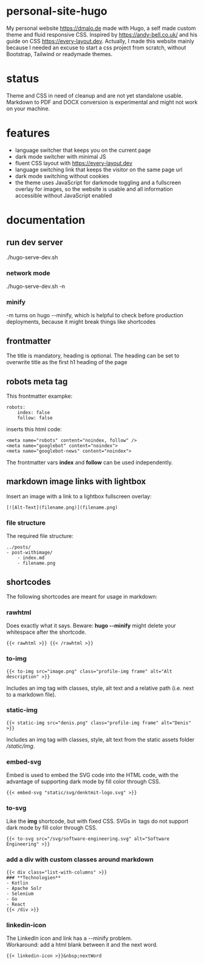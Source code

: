 # personal-site-hugo
My personal website https://dmalo.de made with Hugo, a self made custom theme and fluid responsive CSS. Inspired by https://andy-bell.co.uk/ and his guide on CSS https://every-layout.dev. Actually, I made this website mainly because I needed an excuse to start a css project from scratch, without Bootstrap, Tailwind or readymade themes.

# status
Theme and CSS in need of cleanup and are not yet standalone usable. 
Markdown to PDF and DOCX conversion is experimental and might not work on your machine.

# features
- language switcher that keeps you on the current page
- dark mode switcher with minimal JS
- fluent CSS layout with https://every-layout.dev
- language switching link that keeps the visitor on the same page url
- dark mode switching without cookies
- the theme uses JavaScript for darkmode toggling and a fullscreen overlay for images, so the website is usable and all information accessible without JavaScript enabled


# documentation

## run dev server
./hugo-serve-dev.sh

### network mode
./hugo-serve-dev.sh -n

### minify
-m turns on hugo --minify, which is helpful to check before production deployments, because it might break things like shortcodes

## frontmatter
The title is mandatory, heading is optional.
The heading can be set to overwrite title as the first h1 heading of the page

## robots meta tag
This frontmatter exampke: 
```
robots:
    index: false
    follow: false
```

inserts this html code:
```
<meta name="robots" content="noindex, follow" />
<meta name="googlebot" content="noindex">
<meta name="googlebot-news" content="noindex">
```

The frontmatter vars **index** and **follow** can be used independently.

## markdown image links with lightbox
Insert an image with a link to a lightbox fullscreen overlay:
```
[![Alt-Text](filename.png)](filename.png)
```

### file structure
The required file structure:
```
../posts/
- post-withimage/
    - index.md
    - filename.png
```
## shortcodes
The following shortcodes are meant for usage in markdown:

### rawhtml
Does exactly what it says. Beware: **hugo --minify** might delete your whitespace after the shortcode.
```
{{< rawhtml >}} {{< /rawhtml >}}
```

### to-img
```
{{< to-img src="image.png" class="profile-img frame" alt="Alt description" >}}
```
Includes an img tag with classes, style, alt text and a relative path (i.e. next to a markdown file).

### static-img
```
{{< static-img src="denis.png" class="profile-img frame" alt="Denis" >}}
```
Includes an img tag with classes, style, alt text from the static assets folder */static/img*.

### embed-svg
Embed is used to embed the SVG code into the HTML code, with the advantage of supporting dark mode by fill color through CSS.
```
{{< embed-svg "static/svg/denktmit-logo.svg" >}}
```

### to-svg
Like the **img** shortcode, but with fixed CSS. SVGs in <img> tags do not support dark mode by fill color through CSS.
```
{{< to-svg src="/svg/software-engineering.svg" alt="Software Engineering" >}}
```

### add a div with custom classes around markdown
```
{{< div class="list-with-columns" >}}
### **Technologien**
- Kotlin
- Apache Solr
- Selenium
- Go
- React
{{< /div >}}
```

### linkedin-icon
The LinkedIn icon and link has a --minify problem.   
Workaround: add a html blank between it and the next word.
```
{{< linkedin-icon >}}&nbsp;nextWord
```
